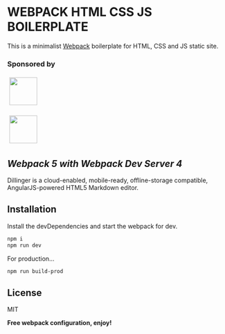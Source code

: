 
# WEBPACK HTML CSS JS BOILERPLATE 
This is a minimalist [Webpack](https://webpack.js.org/) boilerplate for HTML, CSS and JS static site.

### Sponsored by

[<img style="margin:5px" src="http://cdn.tecnologieperpersone.it/img/dmonaco_happy_hacking.png" height="64" />](https://blog.domenicomonaco.it)

[<img style="margin:5px" src="http://cdn.tecnologieperpersone.it/img/tecnologie-per-persone-logo.png" height="64" />](https://tecnologieperpersone.it)


## _Webpack 5 with Webpack Dev Server 4_

Dillinger is a cloud-enabled, mobile-ready, offline-storage compatible,
AngularJS-powered HTML5 Markdown editor.

## Installation

Install the devDependencies and start the webpack for dev.

```sh
npm i
npm run dev
```

For production...

```sh
npm run build-prod
```

## License

MIT

**Free webpack configuration, enjoy!**
